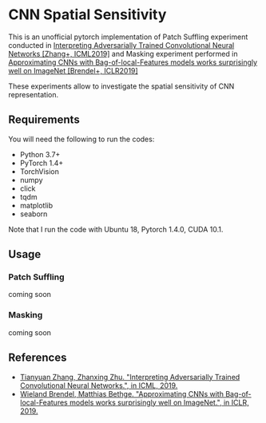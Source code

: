 # CNN Spatial Sensitivity

This is an unofficial pytorch implementation of Patch Suffling experiment  conducted in [Interpreting Adversarially Trained Convolutional Neural Networks [Zhang+, ICML2019]](https://arxiv.org/abs/1905.09797) and Masking experiment performed in [Approximating CNNs with Bag-of-local-Features models works surprisingly well on ImageNet [Brendel+, ICLR2019]](https://arxiv.org/abs/1904.00760)

These experiments allow to investigate the spatial sensitivity of CNN representation.

## Requirements

You will need the following to run the codes:
- Python 3.7+
- PyTorch 1.4+
- TorchVision
- numpy
- click
- tqdm
- matplotlib
- seaborn

Note that I run the code with Ubuntu 18, Pytorch 1.4.0, CUDA 10.1.

## Usage

### Patch Suffling

coming soon

### Masking

coming soon

## References

- [Tianyuan Zhang, Zhanxing Zhu. "Interpreting Adversarially Trained Convolutional Neural Networks.", in ICML, 2019.](https://arxiv.org/abs/1905.09797)
- [Wieland Brendel, Matthias Bethge. "Approximating CNNs with Bag-of-local-Features models works surprisingly well on ImageNet.", in ICLR, 2019.](https://arxiv.org/abs/1904.00760)
